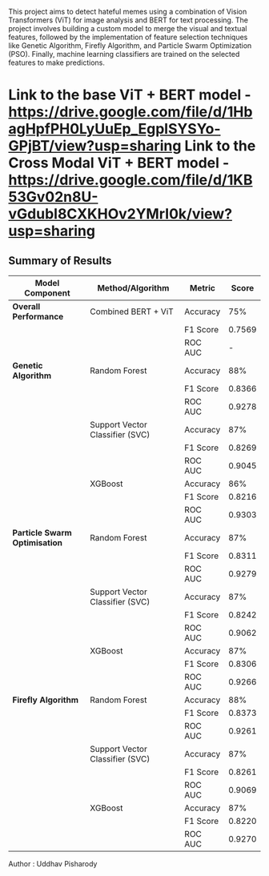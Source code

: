 This project aims to detect hateful memes using a combination of Vision Transformers (ViT) for image analysis and BERT for text processing. The project involves building a custom model to merge the visual and textual features, followed by the implementation of feature selection techniques like Genetic Algorithm, Firefly Algorithm, and Particle Swarm Optimization (PSO). Finally, machine learning classifiers are trained on the selected features to make predictions.

Link to the base ViT + BERT model - https://drive.google.com/file/d/1HbagHpfPH0LyUuEp_EgplSYSYo-GPjBT/view?usp=sharing
Link to the Cross Modal ViT + BERT model - https://drive.google.com/file/d/1KB53Gv02n8U-vGdubI8CXKHOv2YMrI0k/view?usp=sharing
=======

## Summary of Results

| **Model Component**             | **Method/Algorithm**            | **Metric** | **Score** |
| ------------------------------- | ------------------------------- | ---------- | --------- |
| **Overall Performance**         | Combined BERT + ViT             | Accuracy   | 75%       |
|                                 |                                 | F1 Score   | 0.7569    |
|                                 |                                 | ROC AUC    | -         |
| **Genetic Algorithm**           | Random Forest                   | Accuracy   | 88%       |
|                                 |                                 | F1 Score   | 0.8366    |
|                                 |                                 | ROC AUC    | 0.9278    |
|                                 | Support Vector Classifier (SVC) | Accuracy   | 87%       |
|                                 |                                 | F1 Score   | 0.8269    |
|                                 |                                 | ROC AUC    | 0.9045    |
|                                 | XGBoost                         | Accuracy   | 86%       |
|                                 |                                 | F1 Score   | 0.8216    |
|                                 |                                 | ROC AUC    | 0.9303    |
| **Particle Swarm Optimisation** | Random Forest                   | Accuracy   | 87%       |
|                                 |                                 | F1 Score   | 0.8311    |
|                                 |                                 | ROC AUC    | 0.9279    |
|                                 | Support Vector Classifier (SVC) | Accuracy   | 87%       |
|                                 |                                 | F1 Score   | 0.8242    |
|                                 |                                 | ROC AUC    | 0.9062    |
|                                 | XGBoost                         | Accuracy   | 87%       |
|                                 |                                 | F1 Score   | 0.8306    |
|                                 |                                 | ROC AUC    | 0.9266    |
| **Firefly Algorithm**           | Random Forest                   | Accuracy   | 88%       |
|                                 |                                 | F1 Score   | 0.8373    |
|                                 |                                 | ROC AUC    | 0.9261    |
|                                 | Support Vector Classifier (SVC) | Accuracy   | 87%       |
|                                 |                                 | F1 Score   | 0.8261    |
|                                 |                                 | ROC AUC    | 0.9069    |
|                                 | XGBoost                         | Accuracy   | 87%       |
|                                 |                                 | F1 Score   | 0.8220    |
|                                 |                                 | ROC AUC    | 0.9270    |

Author : Uddhav Pisharody
